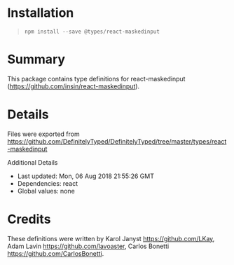 # Installation
> `npm install --save @types/react-maskedinput`

# Summary
This package contains type definitions for react-maskedinput (https://github.com/insin/react-maskedinput).

# Details
Files were exported from https://github.com/DefinitelyTyped/DefinitelyTyped/tree/master/types/react-maskedinput

Additional Details
 * Last updated: Mon, 06 Aug 2018 21:55:26 GMT
 * Dependencies: react
 * Global values: none

# Credits
These definitions were written by Karol Janyst <https://github.com/LKay>, Adam Lavin <https://github.com/lavoaster>, Carlos Bonetti <https://github.com/CarlosBonetti>.
